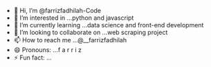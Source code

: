 - 👋 Hi, I’m @farrizfadhilah-Code
- 👀 I’m interested in ...python and javascript
- 🌱 I’m currently learning ...data science and front-end development
- 💞️ I’m looking to collaborate on ...web scraping project
- 📫 How to reach me ...@__farrizfadhilah
- 😄 Pronouns: ...f a r r i z
- ⚡ Fun fact: ...

<!---
farrizfadhilah-Code/farrizfadhilah-Code is a ✨ special ✨ repository because its `README.md` (this file) appears on your GitHub profile.
You can click the Preview link to take a look at your changes.
--->
